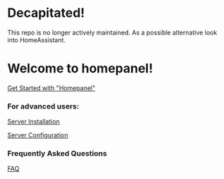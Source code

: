 # Decapitated!
This repo is no longer actively maintained. As a possible alternative look into HomeAssistant.

# Welcome to homepanel!
[Get Started with "Homepanel"](https://github.com/bl44ck/homepanel/wiki/Getting-Started)

### For advanced users:

[Server Installation](https://github.com/bl44ck/homepanel/wiki/Server-Installation)

[Server Configuration](https://github.com/bl44ck/homepanel/wiki/Server-Configuration)

### Frequently Asked Questions

[FAQ](https://github.com/bl44ck/homepanel/wiki/FAQ)
